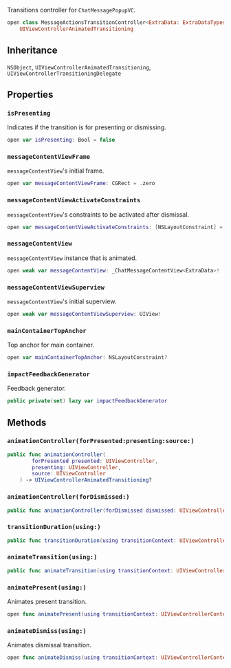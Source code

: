
Transitions controller for `ChatMessagePopupVC`.

``` swift
open class MessageActionsTransitionController<ExtraData: ExtraDataTypes>: NSObject, UIViewControllerTransitioningDelegate,
    UIViewControllerAnimatedTransitioning 
```

## Inheritance

`NSObject`, `UIViewControllerAnimatedTransitioning`, `UIViewControllerTransitioningDelegate`

## Properties

### `isPresenting`

Indicates if the transition is for presenting or dismissing.

``` swift
open var isPresenting: Bool = false
```

### `messageContentViewFrame`

`messageContentView`'s initial frame.

``` swift
open var messageContentViewFrame: CGRect = .zero
```

### `messageContentViewActivateConstraints`

`messageContentView`'s constraints to be activated after dismissal.

``` swift
open var messageContentViewActivateConstraints: [NSLayoutConstraint] = []
```

### `messageContentView`

`messageContentView` instance that is animated.

``` swift
open weak var messageContentView: _ChatMessageContentView<ExtraData>!
```

### `messageContentViewSuperview`

`messageContentView`'s initial superview.

``` swift
open weak var messageContentViewSuperview: UIView!
```

### `mainContainerTopAnchor`

Top anchor for main container.

``` swift
open var mainContainerTopAnchor: NSLayoutConstraint?
```

### `impactFeedbackGenerator`

Feedback generator.

``` swift
public private(set) lazy var impactFeedbackGenerator 
```

## Methods

### `animationController(forPresented:presenting:source:)`

``` swift
public func animationController(
        forPresented presented: UIViewController,
        presenting: UIViewController,
        source: UIViewController
    ) -> UIViewControllerAnimatedTransitioning? 
```

### `animationController(forDismissed:)`

``` swift
public func animationController(forDismissed dismissed: UIViewController) -> UIViewControllerAnimatedTransitioning? 
```

### `transitionDuration(using:)`

``` swift
public func transitionDuration(using transitionContext: UIViewControllerContextTransitioning?) -> TimeInterval 
```

### `animateTransition(using:)`

``` swift
public func animateTransition(using transitionContext: UIViewControllerContextTransitioning) 
```

### `animatePresent(using:)`

Animates present transition.

``` swift
open func animatePresent(using transitionContext: UIViewControllerContextTransitioning) 
```

### `animateDismiss(using:)`

Animates dismissal transition.

``` swift
open func animateDismiss(using transitionContext: UIViewControllerContextTransitioning) 
```
